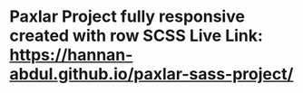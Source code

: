 # Paxlar Project fully responsive created with row SCSS Live Link: https://hannan-abdul.github.io/paxlar-sass-project/
